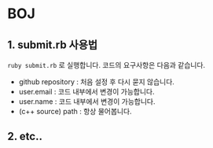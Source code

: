 # BOJ
## 1. submit.rb 사용법
<code>ruby submit.rb</code> 로 실행합니다.
코드의 요구사항은 다음과 같습니다.
- github repository : 처음 설정 후 다시 묻지 않습니다.
- user.email : 코드 내부에서 변경이 가능합니다.
- user.name : 코드 내부에서 변경이 가능합니다.
- (c++ source) path : 항상 물어봅니다.
## 2. etc..
